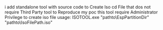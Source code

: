 i add standalone tool with source code to Create Iso cd File that dos not require Third Party tool  to Reproduce my poc
this tool require Administrator Privilege to create iso file
usage:
ISOTOOL.exe "pathto\EspPartitionDir" "pathto\IsoFilePath.iso"
